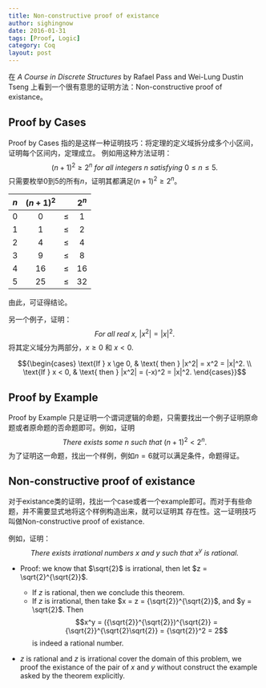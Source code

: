 ```yaml
---
title: Non-constructive proof of existance
author: sighingnow
date: 2016-01-31
tags: [Proof, Logic]
category: Coq
layout: post
---
```


在 _A Course in Discrete Structures_ by Rafael Pass and Wei-Lung Dustin Tseng 上看到一个很有意思的证明方法：Non-constructive proof of existance。

<!--more-->

Proof by Cases
---------------

Proof by Cases 指的是这样一种证明技巧：将定理的定义域拆分成多个小区间，证明每个区间内，定理成立。
例如用这种方法证明：$$(n+1)^2 \ge 2^n \textit{ for all integers n satisfying } 0 \le n \le 5.$$
只需要枚举$0$到$5$的所有$n$，证明其都满足$(n+1)^2 \ge 2^n$。

| $n$ | $(n+1)^2$ |       | $2^n$ |
|:---:|:---------:|:-----:|:-----:|
| 0   |  0        | $\le$ |  1    |
| 1   |  1        | $\le$ |  2    |
| 2   |  4        | $\le$ |  4    |
| 3   |  9        | $\le$ |  8    |
| 4   | 16        | $\le$ | 16    |
| 5   | 25        | $\le$ | 32    |

由此，可证得结论。

另一个例子，证明：$$\textit{For all real x, } |x^2| = |x|^2.$$
将其定义域分为两部分，$x \ge 0$ 和 $x < 0$.

$${\begin{cases}
\text{If } x \ge 0, & \text{ then } |x^2| = x^2 = |x|^2. \\
\text{If } x < 0,   & \text{ then } |x^2| = (-x)^2 = |x|^2.
\end{cases}}$$

Proof by Example
----------------

Proof by Example 只是证明一个谓词逻辑的命题，只需要找出一个例子证明原命题或者原命题的否命题即可。例如，证明
$$\textit{There exists some n such that } (n+1)^2 < 2^n.$$
为了证明这一命题，找出一个样例，例如$n=6$就可以满足条件，命题得证。

Non-constructive proof of existance
-----------------------------------

对于existance类的证明，找出一个case或者一个example即可。而对于有些命题，并不需要显式地将这个样例构造出来，就可以证明其
存在性。这一证明技巧叫做Non-constructive proof of existance.

例如，证明：$$\textit{There exists irrational numbers x and y such that } x^y \textit{ is rational.}$$

+ Proof: we know that $\sqrt{2}$ is irrational, then let $z = \sqrt{2}^{\sqrt{2}}$.
    + If $z$ is rational, then we conclude this theorem.
    + If $z$ is irrational, then take $x = z = {\sqrt{2}}^{\sqrt{2}}$, and $y = \sqrt{2}$. Then
    $$x^y = ({\sqrt{2}}^{\sqrt{2}})^{\sqrt{2}} = {\sqrt{2}}^{\sqrt{2}\sqrt{2}} = {\sqrt{2}}^2 = 2$$
    is indeed a rational number.

+ $z$ is rational and $z$ is irrational cover the domain of this problem, we proof the existance of the pair of $x$ and $y$
without construct the example asked by the theorem explicitly.

